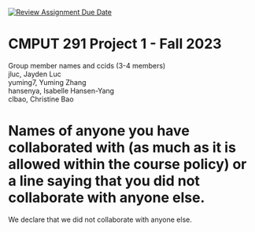 [![Review Assignment Due Date](https://classroom.github.com/assets/deadline-readme-button-24ddc0f5d75046c5622901739e7c5dd533143b0c8e959d652212380cedb1ea36.svg)](https://classroom.github.com/a/1ysbDgXa)
# CMPUT 291 Project 1 - Fall 2023  
Group member names and ccids (3-4 members)  
  jluc, Jayden Luc  
  yuming7, Yuming Zhang  
  hansenya, Isabelle Hansen-Yang  
  clbao, Christine Bao

# Names of anyone you have collaborated with (as much as it is allowed within the course policy) or a line saying that you did not collaborate with anyone else.  
We declare that we did not collaborate with anyone else.
